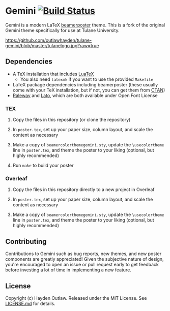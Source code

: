 # Gemini [![Build Status](https://github.com/anishathalye/gemini/workflows/CI/badge.svg)](https://github.com/anishathalye/gemini/actions?query=workflow%3ACI)

Gemini is a modern LaTeX [beamerposter] theme. This is a fork of the original Gemini theme specifically for use at Tulane University.

https://github.com/outlawhayden/tulane-gemini/blob/master/tulanelogo.jpg?raw=true

## Dependencies

* A TeX installation that includes [LuaTeX]
    * You also need `latexmk` if you want to use the provided `Makefile`
* LaTeX package dependencies including beamerposter (these usually come with
  your TeX installation, but if not, you can get them from [CTAN])
* [Raleway] and [Lato], which are both available under Open Font License


### TEX

1. Copy the files in this repository (or clone the repository)

1. In `poster.tex`, set up your paper size, column layout, and scale the
   content as necessary

1. Make a copy of `beamercolorthemegemini.sty`, update the `\usecolortheme`
   line in `poster.tex`, and theme the poster to your liking (optional, but
   highly recommended)

1. Run `make` to build your poster

### Overleaf

1. Copy the files in this repository directly to a new project in Overleaf

1.  In `poster.tex`, set up your paper size, column layout, and scale the
   content as necessary

1. Make a copy of `beamercolorthemegemini.sty`, update the `\usecolortheme`
   line in `poster.tex`, and theme the poster to your liking (optional, but
   highly recommended)

## Contributing

Contributions to Gemini such as bug reports, new themes, and new poster
components are greatly appreciated! Given the subjective nature of design,
you're encouraged to open an issue or pull request early to get feedback before
investing a lot of time in implementing a new feature.

## License

Copyright (c) Hayden Outlaw. Released under the MIT License. See
[LICENSE.md][license] for details.

[beamerposter]: https://github.com/deselaers/latex-beamerposter
[Auriga]: https://github.com/anishathalye/auriga
[LuaTeX]: http://www.luatex.org/
[CTAN]: https://ctan.org/
[Raleway]: https://www.fontsquirrel.com/fonts/raleway
[Lato]: https://www.fontsquirrel.com/fonts/lato
[license]: LICENSE.md

